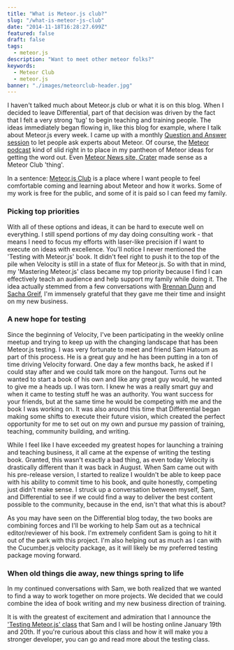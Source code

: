 ```yaml
---
title: "What is Meteor.js club?"
slug: "/what-is-meteor-js-club"
date: "2014-11-18T16:28:27.699Z"
featured: false
draft: false
tags:
  - meteor.js
description: "Want to meet other meteor folks?"
keywords:
  - Meteor Club
  - meteor.js
banner: "./images/meteorclub-header.jpg"
---
```


I haven't talked much about Meteor.js club or what it is on this blog. When I decided to leave Differential, part of that decision was driven by the fact that I felt a very strong 'tug' to begin teaching and training people. The ideas immediately began flowing in, like this blog for example, where I talk about Meteor.js every week. I came up with a monthly [Question and Answer session](https://www.youtube.com/playlist?list=PLtujUkEY1JlpZVeW5oAuGxOwwSX7o3z8u) to let people ask experts about Meteor. Of course, the [Meteor podcast](http://meteorpodcast.com) kind of slid right in to place in my pantheon of Meteor ideas for getting the word out. Even [Meteor News site, Crater](http://crater.io) made sense as a Meteor Club 'thing'.

In a sentence: [Meteor.js Club](http://meteorjs.club) is a place where I want people to feel comfortable coming and learning about Meteor and how it works. Some of my work is free for the public, and some of it is paid so I can feed my family.

### Picking top priorities

With all of these options and ideas, it can be hard to execute well on everything. I still spend portions of my day doing consulting work - that means I need to focus my efforts with laser-like precision if I want to execute on ideas with excellence. You'll notice I never mentioned the 'Testing with Meteor.js' book. It didn't feel right to push it to the top of the pile when Velocity is still in a state of flux for Meteor.js. So with that in mind, my 'Mastering Meteor.js' class became my top priority because I find I can effectively teach an audience and help support my family while doing it. The idea actually stemmed from a few conversations with [Brennan Dunn](http://doubleyourfreelancing.com/) and [Sacha Greif](http://sachagreif.com/), I'm immensely grateful that they gave me their time and insight on my new business.

### A new hope for testing

Since the beginning of Velocity, I've been participating in the weekly online meetup and trying to keep up with the changing landscape that has been Meteor.js testing. I was very fortunate to meet and friend Sam Hatoum as part of this process. He is a great guy and he has been putting in a ton of time driving Velocity forward. One day a few months back, he asked if I could stay after and we could talk more on the hangout. Turns out he wanted to start a book of his own and like any great guy would, he wanted to give me a heads up. I was torn. I knew he was a really smart guy and when it came to testing stuff he was an authority. You want success for your friends, but at the same time he would be competing with me and the book I was working on. It was also around this time that Differential began making some shifts to execute their future vision, which created the perfect opportunity for me to set out on my own and pursue my passion of training, teaching, community building, and writing.

While I feel like I have exceeded my greatest hopes for launching a training and teaching business, it all came at the expense of writing the testing book. Granted, this wasn't exactly a bad thing, as even today Velocity is drastically different than it was back in August. When Sam came out with his pre-release version, I started to realize I wouldn't be able to keep pace with his ability to commit time to his book, and quite honestly, competing just didn't make sense. I struck up a conversation between myself, Sam, and Differential to see if we could find a way to deliver the best content possible to the community, because in the end, isn't that what this is about?

As you may have seen on the Differential blog today, the two books are combining forces and I'll be working to help Sam out as a technical editor/reviewer of his book. I'm extremely confident Sam is going to hit it out of the park with this project. I'm also helping out as much as I can with the Cucumber.js velocity package, as it will likely be my preferred testing package moving forward.

### When old things die away, new things spring to life

In my continued conversations with Sam, we both realized that we wanted to find a way to work together on more projects. We decided that we could combine the idea of book writing and my new business direction of training.

It is with the greatest of excitement and admiration that I announce the ['Testing Meteor.js' class](http://meteorjs.club/testing-meteorjs) that Sam and I will be hosting online January 19th and 20th. If you're curious about this class and how it will make you a stronger developer, you can go and read more about the testing class.


